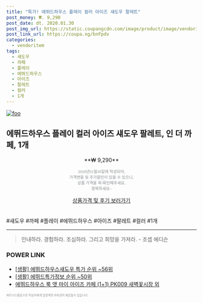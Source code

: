 ```yaml
--- 
title: "특가! 에뛰드하우스 플레이 컬러 아이즈 섀도우 팔레트" 
post_money: ₩. 9,290 
post_date: dt. 2020.01.30 
post_img_url: https://static.coupangcdn.com/image/product/image/vendoritem/2016/05/13/3017954805/851e6ec4-ae59-463f-947b-fee6565fdcde.jpg 
post_link_url: https://coupa.ng/bnFpdv 
categories: 
  - vendoritem 
tags: 
  - 섀도우 
  - 까페 
  - 플레이 
  - 에뛰드하우스 
  - 아이즈 
  - 팔레트 
  - 컬러 
  - 1개 
--- 
```

[![foo](https://static.coupangcdn.com/image/product/image/vendoritem/2016/05/13/3017954805/851e6ec4-ae59-463f-947b-fee6565fdcde.jpg)](https://coupa.ng/bnFpdv) 

## 에뛰드하우스 플레이 컬러 아이즈 섀도우 팔레트, 인 더 까페, 1개 
<p style="text-align: center;">**₩ 9,290**</p> 
<p style="text-align: center;"><span style="color: #898c8f; font-family: Georgia,Times,serif; font-size: 0.75em;">2020년01월30일에 작성되어, <br>가격변동 및 추가할인이 있을 수 있으니,<br> 상품 가격을 꼭!확인해주세요.<br>행복하세요~</span> 
</p>	 
<div markdown="0" style="text-align: center;"><a href="https://coupa.ng/bnFpdv" class="btn btn--success">상품가격 및 후기 보러가기</a></div> 
<br><br> 
  #섀도우 #까페 #플레이 #에뛰드하우스 #아이즈 #팔레트 #컬러 #1개 
<hr> 

> 인내하라. 경험하라. 조심하라. 그리고 희망을 가져라. - 조셉 에디슨 


### POWER LINK

* <a href="https://blog.naver.com/sakai111/221789602489" target="_blank"> [생활] 에뛰드하우스섀도우 특가 순위 ~56위</a>
* <a href="https://blog.naver.com/sakai111/221771489358" target="_blank"> [생활] 에뛰드특가정보 순위 ~50위</a>
* <a href="https://blog.naver.com/fasyy4321/221789914925" target="_blank">에뛰드하우스 룩 앳 마이 아이즈 카페 (1+1) PK009 새벽꽃시장 외</a>

<span style="color: #898c8f; font-family: Georgia,Times,serif; font-size: 0.55em;">파트너스활동으로 작성자에게 일정액의 커미션이 제공될수 있습니다.</span> 
